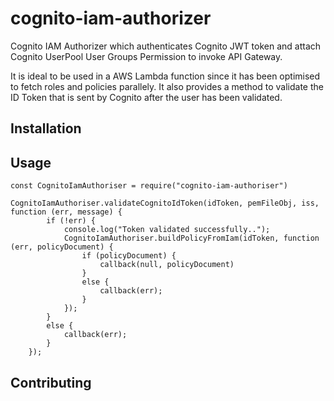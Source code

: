# cognito-iam-authorizer
Cognito IAM Authorizer which authenticates Cognito JWT token and attach Cognito UserPool User Groups Permission to invoke API Gateway.

It is ideal to be used in a AWS Lambda function since it has been optimised to fetch roles and policies parallely. It also provides a method to validate the ID Token that is sent by Cognito after the user has been validated.

## Installation

## Usage

```
const CognitoIamAuthoriser = require("cognito-iam-authoriser")

CognitoIamAuthoriser.validateCognitoIdToken(idToken, pemFileObj, iss, function (err, message) {
        if (!err) {
            console.log("Token validated successfully..");
            CognitoIamAuthoriser.buildPolicyFromIam(idToken, function (err, policyDocument) {
                if (policyDocument) {
                    callback(null, policyDocument)
                }
                else {
                    callback(err);
                }
            });
        }
        else {
            callback(err);
        }
    });
```

## Contributing